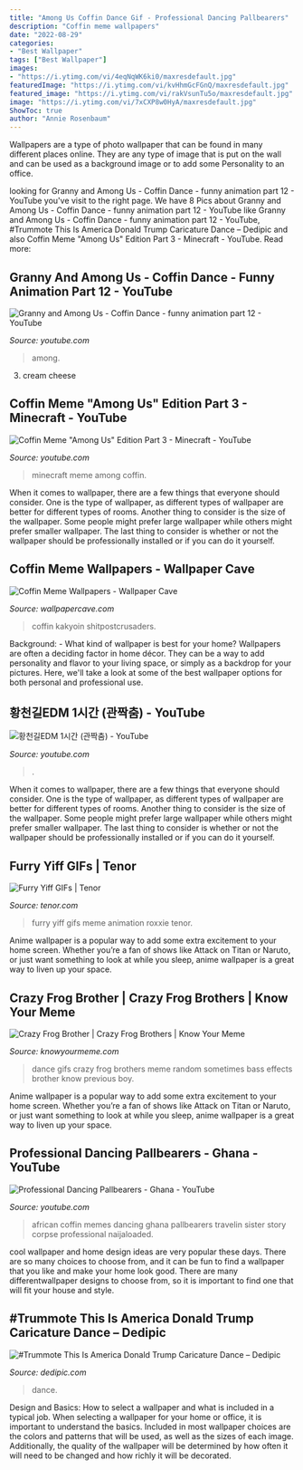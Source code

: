 ```yaml
---
title: "Among Us Coffin Dance Gif - Professional Dancing Pallbearers"
description: "Coffin meme wallpapers"
date: "2022-08-29"
categories:
- "Best Wallpaper"
tags: ["Best Wallpaper"]
images:
- "https://i.ytimg.com/vi/4eqNqWK6ki0/maxresdefault.jpg"
featuredImage: "https://i.ytimg.com/vi/kvHhmGcFGnQ/maxresdefault.jpg"
featured_image: "https://i.ytimg.com/vi/rakVsunTu5o/maxresdefault.jpg"
image: "https://i.ytimg.com/vi/7xCXP8w0HyA/maxresdefault.jpg"
ShowToc: true
author: "Annie Rosenbaum"
---
```





Wallpapers are a type of photo wallpaper that can be found in many different places online. They are any type of image that is put on the wall and can be used as a background image or to add some Personality to an office.

	

		
looking for Granny and Among Us - Coffin Dance - funny animation part 12 - YouTube you've visit to the right page. We have 8 Pics about Granny and Among Us - Coffin Dance - funny animation part 12 - YouTube like Granny and Among Us - Coffin Dance - funny animation part 12 - YouTube, #Trummote This Is America Donald Trump Caricature Dance – Dedipic and also Coffin Meme &quot;Among Us&quot; Edition Part 3 - Minecraft - YouTube. Read more:
		
    
## Granny And Among Us - Coffin Dance - Funny Animation Part 12 - YouTube

<img loading=lazy src="https://i.ytimg.com/vi/7xCXP8w0HyA/maxresdefault.jpg" onerror="this.onerror=null;this.src='https://tse1.mm.bing.net/th?id=OIP.M5HVzywvCpDKIBlke_ZLUQHaEK&amp;pid=15.1';" alt="Granny and Among Us - Coffin Dance - funny animation part 12 - YouTube">

_Source: youtube.com_

>among. 

	

3. cream cheese 

    
## Coffin Meme &quot;Among Us&quot; Edition Part 3 - Minecraft - YouTube

<img loading=lazy src="https://i.ytimg.com/vi/4eqNqWK6ki0/maxresdefault.jpg" onerror="this.onerror=null;this.src='https://tse4.mm.bing.net/th?id=OIP.sgI52rX07cL7VqQSLRz6KQHaEK&amp;pid=15.1';" alt="Coffin Meme &quot;Among Us&quot; Edition Part 3 - Minecraft - YouTube">

_Source: youtube.com_

>minecraft meme among coffin. 

	

When it comes to wallpaper, there are a few things that everyone should consider. One is the type of wallpaper, as different types of wallpaper are better for different types of rooms. Another thing to consider is the size of the wallpaper. Some people might prefer large wallpaper while others might prefer smaller wallpaper. The last thing to consider is whether or not the wallpaper should be professionally installed or if you can do it yourself.

    
## Coffin Meme Wallpapers - Wallpaper Cave

<img loading=lazy src="https://wallpapercave.com/wp/wp6819249.jpg" onerror="this.onerror=null;this.src='https://tse4.mm.bing.net/th?id=OIP.TzLC6gqpsh0U7pbxMDJjsgHaEK&amp;pid=15.1';" alt="Coffin Meme Wallpapers - Wallpaper Cave">

_Source: wallpapercave.com_

>coffin kakyoin shitpostcrusaders. 

	

Background: - What kind of wallpaper is best for your home?
Wallpapers are often a deciding factor in home décor. They can be a way to add personality and flavor to your living space, or simply as a backdrop for your pictures. Here, we'll take a look at some of the best wallpaper options for both personal and professional use.

    
## 황천길EDM 1시간 (관짝춤) - YouTube

<img loading=lazy src="https://i.ytimg.com/vi/rakVsunTu5o/maxresdefault.jpg" onerror="this.onerror=null;this.src='https://tse2.mm.bing.net/th?id=OIP.VTKxUG1awpx37sNlCtptYAHaEK&amp;pid=15.1';" alt="황천길EDM 1시간 (관짝춤) - YouTube">

_Source: youtube.com_

>. 

	

When it comes to wallpaper, there are a few things that everyone should consider. One is the type of wallpaper, as different types of wallpaper are better for different types of rooms. Another thing to consider is the size of the wallpaper. Some people might prefer large wallpaper while others might prefer smaller wallpaper. The last thing to consider is whether or not the wallpaper should be professionally installed or if you can do it yourself.

    
## Furry Yiff GIFs | Tenor

<img loading=lazy src="https://media1.tenor.com/images/8908b39590c43a5cceee480411499e8b/tenor.gif?itemid=18817051" onerror="this.onerror=null;this.src='https://tse3.mm.bing.net/th?id=OIP.iQizlZDEOlzO7kgEEUmeiwHaEI&amp;pid=15.1';" alt="Furry Yiff GIFs | Tenor">

_Source: tenor.com_

>furry yiff gifs meme animation roxxie tenor. 

	

Anime wallpaper is a popular way to add some extra excitement to your home screen. Whether you’re a fan of shows like Attack on Titan or Naruto, or just want something to look at while you sleep, anime wallpaper is a great way to liven up your space.

    
## Crazy Frog Brother | Crazy Frog Brothers | Know Your Meme

<img loading=lazy src="https://i.kym-cdn.com/photos/images/original/001/033/404/60f.gif" onerror="this.onerror=null;this.src='https://tse3.mm.bing.net/th?id=OIP.njCb04uTGBW91ioX1ZfOZAHaFj&amp;pid=15.1';" alt="Crazy Frog Brother | Crazy Frog Brothers | Know Your Meme">

_Source: knowyourmeme.com_

>dance gifs crazy frog brothers meme random sometimes bass effects brother know previous boy. 

	

Anime wallpaper is a popular way to add some extra excitement to your home screen. Whether you’re a fan of shows like Attack on Titan or Naruto, or just want something to look at while you sleep, anime wallpaper is a great way to liven up your space.

    
## Professional Dancing Pallbearers - Ghana - YouTube

<img loading=lazy src="https://i.ytimg.com/vi/kvHhmGcFGnQ/maxresdefault.jpg" onerror="this.onerror=null;this.src='https://tse2.mm.bing.net/th?id=OIP.Huv6eBL_T0H5cT1w-zxkMAHaEK&amp;pid=15.1';" alt="Professional Dancing Pallbearers - Ghana - YouTube">

_Source: youtube.com_

>african coffin memes dancing ghana pallbearers travelin sister story corpse professional naijaloaded. 

	

cool wallpaper and home design ideas are very popular these days. There are so many choices to choose from, and it can be fun to find a wallpaper that you like and make your home look good. There are many differentwallpaper designs to choose from, so it is important to find one that will fit your house and style.

    
## #Trummote This Is America Donald Trump Caricature Dance – Dedipic

<img loading=lazy src="https://i0.wp.com/1.bp.blogspot.com/-NWBl6hdTdKI/W4MW7ZzEptI/AAAAAAAAJ3c/HNoxYHeW0QkgLkh4NBGAvdwqg9GmSsU4ACLcBGAs/s1600/trump_ThisIsAmerica.gif?w=840&amp;ssl=1" onerror="this.onerror=null;this.src='https://tse4.mm.bing.net/th?id=OIP.8Mj2-_I5DdrvBw35_slXIwHaHa&amp;pid=15.1';" alt="#Trummote This Is America Donald Trump Caricature Dance – Dedipic">

_Source: dedipic.com_

>dance. 

	

Design and Basics: How to select a wallpaper and what is included in a typical job.
When selecting a wallpaper for your home or office, it is important to understand the basics. Included in most wallpaper choices are the colors and patterns that will be used, as well as the sizes of each image. Additionally, the quality of the wallpaper will be determined by how often it will need to be changed and how richly it will be decorated.


